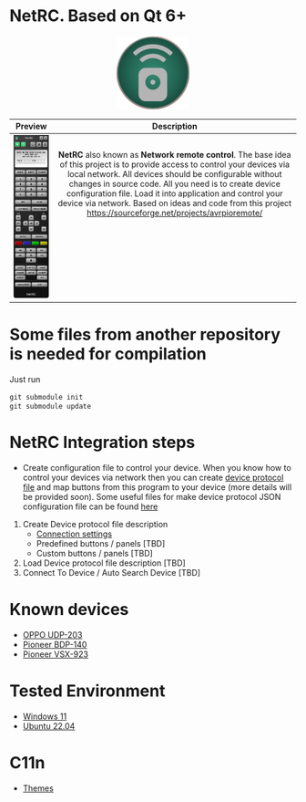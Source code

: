 # NetRC. Based on Qt 6+
<p align="center">
<img src="src/images/NetRC.png" width ="128" height="128"/>
</p>

Preview | Description
:-------------------------:|:-------------------------:
![NetRC](doc/linux/images/Oppo-203.png) | **NetRC** also known as  **Network remote control**. The base idea of this project is to provide access to control your devices via local network. All devices should be configurable without changes in source code. All you need is to create device configuration file. Load it into application and control your device via network. Based on ideas and code from this project https://sourceforge.net/projects/avrpioremote/<br><br><br><br><br><br><br><br>


# Some files from another repository is needed for compilation

Just run

```shell
git submodule init
git submodule update
```

# NetRC Integration steps
* Create configuration file to control your device. When you know how to control your devices via network then you can create [device protocol file](settings/)
and map buttons from this program to your device (more details will be provided soon).
Some useful files for make device protocol JSON configuration file can be found [here](doc/rfc/)

1. Create Device protocol file description 
    * [Connection settings](doc/HowTo/Step0/README.md)
    * Predefined buttons / panels [TBD]
    * Custom buttons / panels [TBD]
1. Load Device protocol file description [TBD]
1. Connect To Device /  Auto Search Device [TBD]

# Known devices
* [OPPO UDP-203](doc/OPPO_UDP-203/README.md)
* [Pioneer BDP-140](doc/Pioneer_BDP-140/README.md)
* [Pioneer VSX-923](doc/Pioneer_VSX923/README.md)

# Tested Environment
* [Windows 11](doc/w11/README.md)
* [Ubuntu 22.04](doc/linux/README.md)

# C11n
* [Themes](doc/style/README.md)
